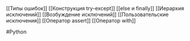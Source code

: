 [[Типы ошибок]]
[[Конструкция try-except]]
[[else и finally]]
[[Иерархия исключений]]
[[Возбуждение исключений]]
[[Пользовательские исключения]]
[[Оператор assert]]
[[Оператор with]]

#Python 